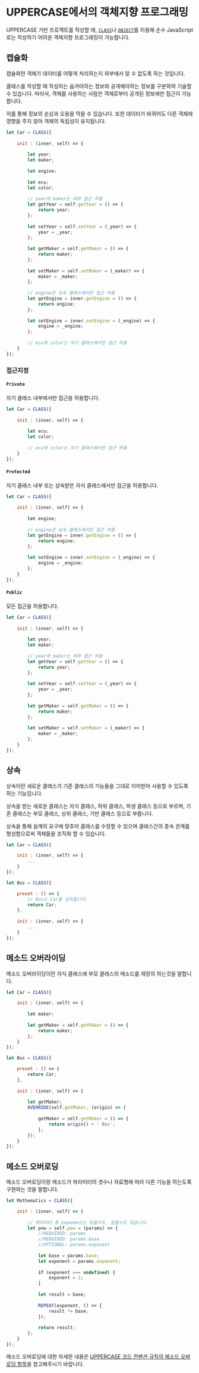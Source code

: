 # UPPERCASE에서의 객체지향 프로그래밍
UPPERCASE 기반 프로젝트를 작성할 때, [`CLASS`](UPPERCASE-CORE-COMMON.md#class)나 [`OBJECT`](UPPERCASE-CORE-COMMON.md#object)를 이용해 순수 JavaScript로는 작성하기 어려운 객체지향 프로그래밍이 가능합니다.

## 캡슐화
캡슐화란 객체가 데이터를 어떻게 처리하는지 외부에서 알 수 없도록 하는 것입니다.

클래스를 작성할 때 작성자는 숨겨야하는 정보와 공개해야하는 정보를 구분하여 기술할 수 있습니다. 따라서, 객체를 사용하는 사람은 객체로부터 공개된 정보에만 접근이 가능합니다.

이를 통해 정보의 손상과 오용을 막을 수 있습니다. 또한 데이터가 바뀌어도 다른 객체에 영향을 주지 않아 객체의 독립성이 유지됩니다.

```javascript
let Car = CLASS({
    
    init : (inner, self) => {
        
        let year;
        let maker;
        
        let engine;
        
        let ecu;
        let color;
        
        // year와 maker는 외부 접근 허용
        let getYear = self.getYear = () => {
            return year;
        };
        
        let setYear = self.setYear = (_year) => {
            year = _year;
        };
        
        let getMaker = self.getMaker = () => {
            return maker;
        };
        
        let setMaker = self.setMaker = (_maker) => {
            maker = _maker;
        };
        
        // engine은 상속 클래스에서만 접근 허용
        let getEngine = inner.getEngine = () => {
            return engine;
        };
        
        let setEngine = inner.setEngine = (_engine) => {
            engine = _engine;
        };
        
        // ecu와 color는 자기 클래스에서만 접근 허용
    }
});
```

### 접근지정

#### `Private`
자기 클래스 내부에서만 접근을 허용합니다.

```javascript
let Car = CLASS({
    
    init : (inner, self) => {
        
        let ecu;
        let color;
        
        // ecu와 color는 자기 클래스에서만 접근 허용
    }
});
```

#### `Protected`
자기 클래스 내부 또는 상속받은 자식 클래스에서만 접근을 허용합니다.

```javascript
let Car = CLASS({
    
    init : (inner, self) => {
        
        let engine;
        
        // engine은 상속 클래스에서만 접근 허용
        let getEngine = inner.getEngine = () => {
            return engine;
        };
        
        let setEngine = inner.setEngine = (_engine) => {
            engine = _engine;
        };
    }
});
```

#### `Public`
모든 접근을 허용합니다.

```javascript
let Car = CLASS({
    
    init : (inner, self) => {
        
        let year;
        let maker;
        
        // year와 maker는 외부 접근 허용
        let getYear = self.getYear = () => {
            return year;
        };
        
        let setYear = self.setYear = (_year) => {
            year = _year;
        };
        
        let getMaker = self.getMaker = () => {
            return maker;
        };
        
        let setMaker = self.setMaker = (_maker) => {
            maker = _maker;
        };
    }
});
```

## 상속
상속이란 새로운 클래스가 기존 클래스의 기능들을 그대로 이어받아 사용할 수 있도록 하는 기능입니다.

상속을 받는 새로운 클래스는 자식 클래스, 하위 클래스, 파생 클래스 등으로 부르며, 기존 클래스는 부모 클래스, 상위 클래스, 기반 클래스 등으로 부릅니다.

상속을 통해 설계의 요구에 맞추어 클래스를 수정할 수 있으며 클래스간의 종속 관계를 형성함으로써 객체들을 조직화 할 수 있습니다.

```javascript
let Car = CLASS({

    init : (inner, self) => {
        ...
    }
});

let Bus = CLASS({

    preset : () => {
        // Bus는 Car를 상속합니다.
		return Car;
	},
	
    init : (inner, self) => {
        ...
    }
});
```

## 메소드 오버라이딩
메소드 오버라이딩이란 자식 클래스에 부모 클래스의 메소드를 재정의 하는것을 말합니다.

```javascript
let Car = CLASS({

    init : (inner, self) => {
        
        let maker;
        
        let getMaker = self.getMaker = () => {
            return maker;
        };
    }
});

let Bus = CLASS({

    preset : () => {
		return Car;
	},
	
    init : (inner, self) => {
        
        let getMaker;
        OVERRIDE(self.getMaker, (origin) => {
        
            getMaker = self.getMaker = () => {
                return origin() + ' Bus';
            };
        });
    }
});
```

## 메소드 오버로딩
메소드 오버로딩이랑 메소드가 파라미터의 갯수나 자료형에 따라 다른 기능을 하는도록 구현하는 것을 말합니다.

```javascript
let Mathematics = CLASS({

    init : (inner, self) => {
        
        // 파라미터 중 exponent는 있을수도, 없을수도 있습니다.
        let pow = self.pow = (params) => {
            //REQUIRED: params
            //REQUIRED: params.base
            //OPTIONAL: params.exponent
            
            let base = params.base;
            let exponent = params.exponent;
            
            if (exponent === undefined) {
                exponent = 2;
            }
            
            let result = base;
            
            REPEAT(exponent, () => {
                result *= base;
            });
            
            return result;
        };
    }
});
```

메소드 오버로딩에 대한 자세한 내용은 [UPPERCASE 코드 컨벤션 규칙의 메소드 오버로딩 항목](CONVENTION.md#메소드-오버로딩)을 참고해주시기 바랍니다.